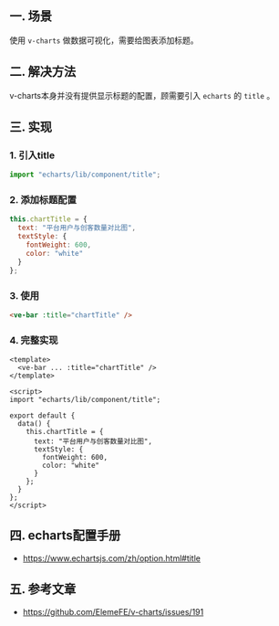 ## 一. 场景
使用 `v-charts` 做数据可视化，需要给图表添加标题。

## 二. 解决方法
v-charts本身并没有提供显示标题的配置，顾需要引入 `echarts` 的 `title` 。

## 三. 实现

### 1. 引入title
```javascript
import "echarts/lib/component/title";
```

### 2. 添加标题配置
```javascript
this.chartTitle = {
  text: "平台用户与创客数量对比图",
  textStyle: {
    fontWeight: 600,
    color: "white"
  }
};
```

### 3. 使用
```html
<ve-bar :title="chartTitle" />
```

### 4. 完整实现
```vue
<template>
  <ve-bar ... :title="chartTitle" />
</template>

<script>
import "echarts/lib/component/title";

export default {
  data() {
    this.chartTitle = {
      text: "平台用户与创客数量对比图",
      textStyle: {
        fontWeight: 600,
        color: "white"
      }
    };
  }
};
</script>
```

## 四. echarts配置手册
* https://www.echartsjs.com/zh/option.html#title

## 五. 参考文章
* https://github.com/ElemeFE/v-charts/issues/191